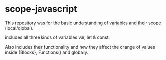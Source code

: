 # scope-javascript

This repository was for the basic understanding of variables and their scope (local/global).

includes all three kinds of variables var, let & const.

Also includes their functionality and how they affect the change of values inside {Blocks}, Functions() and globally.
